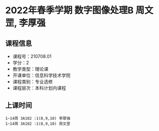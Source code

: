 # 2022年春季学期 数字图像处理B 周文罡, 李厚强






## 课程信息

- 课程号：210708.01
- 学分：2
- 教学类型：理论课
- 开课单位：信息科学技术学院
- 课程类别：专业选修
- 课程层次：本科计划内课程

## 上课时间

```
1~14周 3A102 :1(8,9,10) 李厚强
1~14周 3A102 :1(8,9,10) 周文罡
```

